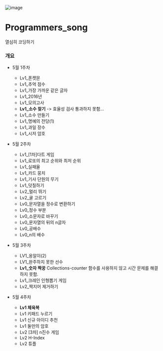 ![image](https://user-images.githubusercontent.com/121469546/235938363-988bb810-ffd2-4846-9471-a25b090b41ab.png)
# Programmers_song

열심히 코딩하기

### 개요

- 5월 1주차
  - Lv1_폰켓몬
  - Lv1_추억 점수
  - Lv1_가장 가까운 같은 글자
  - Lv1_2016년
  - Lv1_모의고사
  - **Lv1_소수 찾기** -> 효율성 검사 통과하지 못함...
  - Lv1_소수 만들기
  - Lv1_명예의 전당(1)
  - Lv1_과일 장수
  - Lv1_시저 암호

- 5월 2주차
  - Lv1_[1차]다트 게임
  - Lv1_로또의 최고 순위와 최저 순위
  - Lv1_실패율
  - Lv1_카드 뭉치
  - Lv1_기사 단원의 무기
  - Lv1_덧칠하기
  - Lv2_멀리 뛰기
  - Lv2_귤 고르기
  - Lv0_문자열을 정수로 변환하기
  - Lv0_정수 부분
  - Lv0_소문자로 바꾸기
  - Lv0_문자열의 뒤의 n글자
  - Lv0_공배수
  - Lv0_n의 배수

- 5월 3주차
  - LV1_옹알이(2)
  - LV1_완주하지 못한 선수
  - **Lv1_숫자 짝꿍** Collections-counter 함수를 사용하지 않고 시간 문제를 해결하지 못함.
  - Lv1_크레인 인형뽑기 게임
  - Lv2_짝지어 제거하기

- 5월 4주차
  - **Lv1 체육복**
  - Lv1 키패드 누르기
  - Lv1 신규 아이디 추천
  - Lv1 둘만의 암호
  - Lv2 [3차] n진수 게임
  - Lv2 H-Index
  - Lv2 튜플